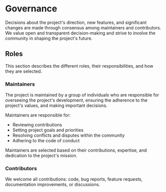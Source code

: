 <!--
SPDX-FileCopyrightText: 2025 The Open Source Project Template Authors

SPDX-License-Identifier: CC0-1.0
-->

# Governance

<!-- This file is for contributing to the Open Source Project Template itself.
     For a template to use in your project, see templates/GOVERNANCE.md -->

Decisions about the project's direction, new features, and significant changes are made through consensus among maintainers and contributors.
We value open and transparent decision-making and strive to involve the community in shaping the project's future.  

## Roles

This section describes the different roles, their responsibilities, and how they are selected.

### Maintainers

The project is maintained by a group of individuals who are responsible for overseeing the project's development, ensuring the adherence to the project's values, and making important decisions.

Maintainers are responsible for:

- Reviewing contributions
- Setting project goals and priorities
- Resolving conflicts and disputes within the community
- Adhering to the code of conduct

Maintainers are selected based on their contributions, expertise, and dedication to the project's mission.  

### Contributors

We welcome all contributions: code, bug reports, feature requests, documentation improvements, or discussions.
